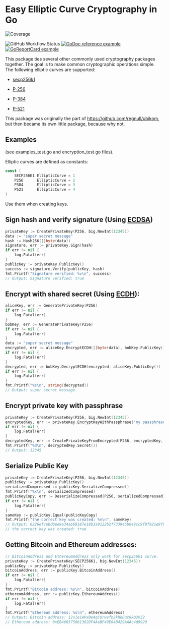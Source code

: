 # Easy Elliptic Curve Cryptography in Go
![Coverage](https://img.shields.io/badge/Coverage-87.1%25-brightgreen)

![GitHub Workflow Status](https://github.com/regnull/easyecc/actions/workflows/go.yml/badge.svg)
[![GoDoc reference example](https://img.shields.io/badge/godoc-reference-blue.svg)](https://godoc.org/github.com/regnull/easyecc)
[![GoReportCard example](https://goreportcard.com/badge/github.com/regnull/easyecc)](https://goreportcard.com/report/github.com/regnull/easyecc)

This package ties several other commonly used cryptography packages together. The goal is to make common cryptographic operations simple. 
The following elliptic curves are supported:

* [secp256k1](https://en.bitcoin.it/wiki/Secp256k1)

* [P-256](https://neuromancer.sk/std/nist/P-256)

* [P-384](https://neuromancer.sk/std/nist/P-384)

* [P-521](https://neuromancer.sk/std/nist/P-521)


This package was originally the part of https://github.com/regnull/ubikom, but then became its own little package, because why not.

## Examples

(see examples_test.go and encryption_test.go files).

Elliptic curves are defined as constants:

```Go
const (
	SECP256K1 EllipticCurve = 1
	P256      EllipticCurve = 2
	P384      EllipticCurve = 3
	P521      EllipticCurve = 4
)
```

Use them when creating keys.

## Sign hash and verify signature (Using [ECDSA](https://en.wikipedia.org/wiki/Elliptic_Curve_Digital_Signature_Algorithm))

```Go
privateKey := CreatePrivateKey(P256, big.NewInt(12345))
data := "super secret message"
hash := Hash256([]byte(data))
signature, err := privateKey.Sign(hash)
if err != nil {
	log.Fatal(err)
}
publicKey := privateKey.PublicKey()
success := signature.Verify(publicKey, hash)
fmt.Printf("Signature verified: %v\n", success)
// Output: Signature verified: true
```

## Encrypt with shared secret (Using [ECDH](https://en.wikipedia.org/wiki/Elliptic-curve_Diffie%E2%80%93Hellman)):

```Go
aliceKey, err := GeneratePrivateKey(P256)
if err != nil {
	log.Fatal(err)
}
bobKey, err := GeneratePrivateKey(P256)
if err != nil {
	log.Fatal(err)
}
data := "super secret message"
encrypted, err := aliceKey.EncryptECDH([]byte(data), bobKey.PublicKey())
if err != nil {
	log.Fatal(err)
}
decrypted, err := bobKey.DecryptECDH(encrypted, aliceKey.PublicKey())
if err != nil {
	log.Fatal(err)
}
fmt.Printf("%s\n", string(decrypted))
// Output: super secret message
```

## Encrypt private key with passphrase

```Go
privateKey := CreatePrivateKey(P256, big.NewInt(12345))
encryptedKey, err := privateKey.EncryptKeyWithPassphrase("my passphrase")
if err != nil {
	log.Fatal(err)
}
decryptedKey, err := CreatePrivateKeyFromEncrypted(P256, encryptedKey, "my passphrase")
fmt.Printf("%d\n", decryptedKey.Secret())
// Output: 12345
```

## Serialize Public Key

```Go
privateKey := CreatePrivateKey(P256, big.NewInt(12345))
publicKey := privateKey.PublicKey()
serializedCompressed := publicKey.SerializeCompressed()
fmt.Printf("%x\n", serializedCompressed)
publicKeyCopy, err := DeserializeCompressed(P256, serializedCompressed)
if err != nil {
	log.Fatal(err)
}
sameKey := publicKey.Equal(publicKeyCopy)
fmt.Printf("the correct key was created: %v\n", sameKey)
// Output: 0226efcebd0ee9e34a669187e18b3a9122b2f733945b649cc9f9f921e9f9dad812
// the correct key was created: true
```

## Getting Bitcoin and Ethereum addresses:
```Go
// BitcoinAddress and EthereumAddress only work for secp256k1 curve.
privateKey := CreatePrivateKey(SECP256K1, big.NewInt(12345))
publicKey := privateKey.PublicKey()
bitcoinAddress, err := publicKey.BitcoinAddress()
if err != nil {
	log.Fatal(err)
}
fmt.Printf("Bitcoin address: %s\n", bitcoinAddress)
ethereumAddress, err := publicKey.EthereumAddress()
if err != nil {
	log.Fatal(err)
}
fmt.Printf("Ethereum address: %s\n", ethereumAddress)
// Output: Bitcoin address: 12vieiAHxBe4qCUrwvfb2kRkDuc8kQ2VZ2
// Ethereum address: 0xEB4665750b1382DF4AeBF49E04B429AAAc4d9929
```
